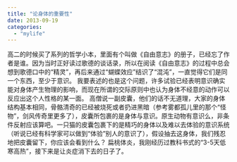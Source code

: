 ```yaml
---
title: "论身体的重要性"
date: 2013-09-19
categories: 
  - "mylife"
---
```


高二的时候买了系列的哲学小本，里面有个叫做《自由意志》的册子，已经忘了作者是谁。因为当时正好读过歌德的谈话录，所以在阅读《自由意志》的过程中总会想到歌德口中的“精灵”，再后来通过“蝴蝶效应”结识了“混沌”，一直觉得它们是同一个东西，至少于意识。 我要表述的也是这个问题，许多试验已经表明意识确实能对身体产生物理的影响，而现在所谓的交际原则中也认为身体不经意的动作可以反应出这个人性格的某一面。 高僧说一副皮囊，他们的话不无道理，大家的身体结构基本相同，骨骼清奇的已经被烧死或者扔进黑暗（参考雾都孤儿里的那个“怪物”，剑风传奇里更多了），皮囊所包裹的是身体与意识。原生动物有意识么，非条件反射应该算吧。一只猫的皮囊包裹下的是精巧的身体以及难以去体验的意识系统（听说已经有科学家可以做到“体验”别人的意识了），假设抽去这身体，我们残忍地把皮囊留下，你应该会看到什么？ 扁桃体炎，我刚经历过教科书式的“3-5天低寒高热”，接下来是让炎症消下去的日子了。
